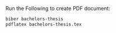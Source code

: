 Run the Following to create PDF document:

```zsh
biber bachelors-thesis
pdflatex bachelors-thesis.tex
```
